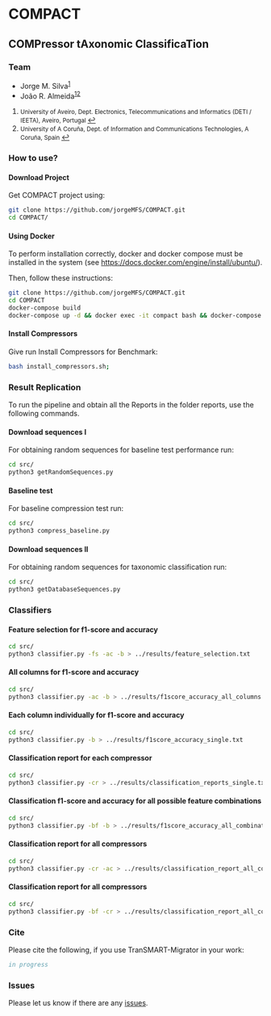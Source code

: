 # COMPACT
<H2><b>COMPressor tAxonomic ClassificaTion</b></H2>

### Team
  * Jorge M. Silva<sup id="a1">[1](#f1)</sup>
  * João R. Almeida<sup id="a1">[1](#f1)</sup><sup id="a2">[2](#f2)</sup>

1. <small id="f1"> University of Aveiro, Dept. Electronics, Telecommunications and Informatics (DETI / IEETA), Aveiro, Portugal </small> [↩](#a1)
2. <small id="f2"> University of A Coruña, Dept. of Information and Communications Technologies, A Coruña, Spain </small> [↩](#a2)

### How to use?
#### Download Project
Get COMPACT project using:
```bash
git clone https://github.com/jorgeMFS/COMPACT.git
cd COMPACT/
```

#### Using Docker
To perform installation correctly, docker and docker compose must be installed in the system (see https://docs.docker.com/engine/install/ubuntu/). 

Then, follow these instructions:
```sh
git clone https://github.com/jorgeMFS/COMPACT.git
cd COMPACT
docker-compose build
docker-compose up -d && docker exec -it compact bash && docker-compose down
```

#### Install Compressors
Give run Install Compressors for Benchmark:
``` bash
bash install_compressors.sh;
```

### Result Replication
To run the pipeline and obtain all the Reports in the folder reports, use the following commands.


#### Download sequences I
For obtaining random sequences for baseline test performance run:

``` bash
cd src/
python3 getRandomSequences.py 
```

#### Baseline test
For baseline compression test run:

``` bash
cd src/
python3 compress_baseline.py
```

#### Download sequences II
For obtaining random sequences for taxonomic classification run:

``` bash
cd src/
python3 getDatabaseSequences.py 
```

### Classifiers

#### Feature selection for f1-score and accuracy

```bash
cd src/
python3 classifier.py -fs -ac -b > ../results/feature_selection.txt
```

#### All columns for f1-score and accuracy

```bash
cd src/
python3 classifier.py -ac -b > ../results/f1score_accuracy_all_columns.txt
```

#### Each column individually for f1-score and accuracy

```bash
cd src/
python3 classifier.py -b > ../results/f1score_accuracy_single.txt
```

#### Classification report for each compressor

```bash
cd src/
python3 classifier.py -cr > ../results/classification_reports_single.txt
```

#### Classification f1-score and accuracy for all possible feature combinations

```bash
cd src/
python3 classifier.py -bf -b > ../results/f1score_accuracy_all_combinations.txt
```

#### Classification report for all compressors

```bash
cd src/
python3 classifier.py -cr -ac > ../results/classification_report_all_columns.txt
```

#### Classification report for all compressors

```bash
cd src/
python3 classifier.py -bf -cr > ../results/classification_report_all_combinations.txt
```

### Cite

Please cite the following, if you use TranSMART-Migrator in your work:

```bib
in progress
```

### Issues
Please let us know if there are any
[issues](https://github.com/bioinformatics-ua/COMPACT/issues).
